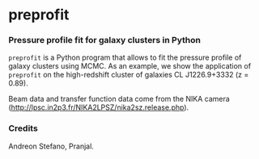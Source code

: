 # preprofit
### Pressure profile fit for galaxy clusters in Python
`preprofit` is a Python program that allows to fit the pressure profile of galaxy clusters using MCMC.
As an example, we show the application of `preprofit` on the high-redshift cluster of galaxies CL J1226.9+3332 (z = 0.89).

Beam data and transfer function data come from the NIKA camera (http://lpsc.in2p3.fr/NIKA2LPSZ/nika2sz.release.php).
### Credits
Andreon Stefano, Pranjal.
